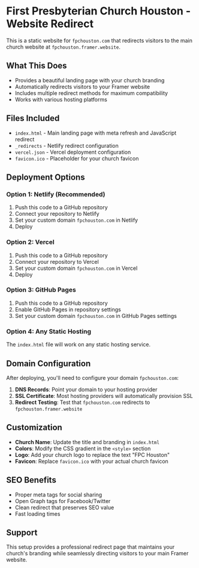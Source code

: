 # First Presbyterian Church Houston - Website Redirect

This is a static website for `fpchouston.com` that redirects visitors to the main church website at `fpchouston.framer.website`.

## What This Does

- Provides a beautiful landing page with your church branding
- Automatically redirects visitors to your Framer website
- Includes multiple redirect methods for maximum compatibility
- Works with various hosting platforms

## Files Included

- `index.html` - Main landing page with meta refresh and JavaScript redirect
- `_redirects` - Netlify redirect configuration
- `vercel.json` - Vercel deployment configuration
- `favicon.ico` - Placeholder for your church favicon

## Deployment Options

### Option 1: Netlify (Recommended)
1. Push this code to a GitHub repository
2. Connect your repository to Netlify
3. Set your custom domain `fpchouston.com` in Netlify
4. Deploy

### Option 2: Vercel
1. Push this code to a GitHub repository
2. Connect your repository to Vercel
3. Set your custom domain `fpchouston.com` in Vercel
4. Deploy

### Option 3: GitHub Pages
1. Push this code to a GitHub repository
2. Enable GitHub Pages in repository settings
3. Set your custom domain `fpchouston.com` in GitHub Pages settings

### Option 4: Any Static Hosting
The `index.html` file will work on any static hosting service.

## Domain Configuration

After deploying, you'll need to configure your domain `fpchouston.com`:

1. **DNS Records**: Point your domain to your hosting provider
2. **SSL Certificate**: Most hosting providers will automatically provision SSL
3. **Redirect Testing**: Test that `fpchouston.com` redirects to `fpchouston.framer.website`

## Customization

- **Church Name**: Update the title and branding in `index.html`
- **Colors**: Modify the CSS gradient in the `<style>` section
- **Logo**: Add your church logo to replace the text "FPC Houston"
- **Favicon**: Replace `favicon.ico` with your actual church favicon

## SEO Benefits

- Proper meta tags for social sharing
- Open Graph tags for Facebook/Twitter
- Clean redirect that preserves SEO value
- Fast loading times

## Support

This setup provides a professional redirect page that maintains your church's branding while seamlessly directing visitors to your main Framer website.